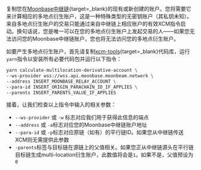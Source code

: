 复制您在[Moonbase中继链](https://polkadot.js.org/apps/?rpc=wss://frag-moonbase-relay-rpc-ws.g.moonbase.moonbeam.network#/accounts){target=\_blank}的现有或新创建的账户。您将需要它来计算相应的多地点衍生账户，这是一种特殊类型的无密钥账户（其私钥未知）。来自多地点衍生账户的交易只能通过来自中继链上相应账户的有效XCM指令启动。换句话说，您是唯一可以在您的多地点衍生账户上发起交易的人——如果您无法访问您的Moonbase中继链账户，您也将无法访问您的多地点衍生账户。

如要产生多地点衍生账户，首先请复制[xcm-tools](https://github.com/Moonsong-Labs/xcm-tools){target=\_blank}代码库，运行`yarn`指令以安装所有必要代码包并运行以下指令：

```sh
yarn calculate-multilocation-derivative-account \
--ws-provider wss://wss.api.moonbase.moonbeam.network \
--address INSERT_MOONBASE_RELAY_ACCOUNT \
--para-id INSERT_ORIGIN_PARACHAIN_ID_IF_APPLIES \
--parents INSERT_PARENTS_VALUE_IF_APPLIES
```

接着，让我们检查以上指令中输入的相关参数：

- `--ws-provider` 或 `-w` 标志对应我们用于获得此信息的端点
- `--address` 或 `-a`标志对应您的Moonbase中继链账户地址
- `--para-id` 或 `-p`标志对应原链（如有）的平行链ID。如果您从中继链传送XCM则无需提供此参数
- `-parents`标签与目标链在源链上的父值相关。如果您正从中继链源头在平行链目标链生成multi-location衍生账户，此数值将会是`1`。如果不是，父值预设为`0`
